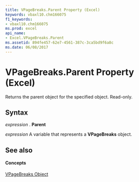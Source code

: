 ```yaml
---
title: VPageBreaks.Parent Property (Excel)
keywords: vbaxl10.chm166075
f1_keywords:
- vbaxl10.chm166075
ms.prod: excel
api_name:
- Excel.VPageBreaks.Parent
ms.assetid: 894fe457-62e7-4561-387c-3ca5bd9f6a8c
ms.date: 06/08/2017
---
```



# VPageBreaks.Parent Property (Excel)

Returns the parent object for the specified object. Read-only.


## Syntax

 _expression_ . **Parent**

 _expression_ A variable that represents a **VPageBreaks** object.


## See also


#### Concepts


[VPageBreaks Object](Excel.VPageBreaks.md)

